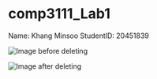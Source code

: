 # comp3111_Lab1
Name: Khang Minsoo
StudentID: 20451839

![Image before deleting](image1)

![Image after deleting](image2)

